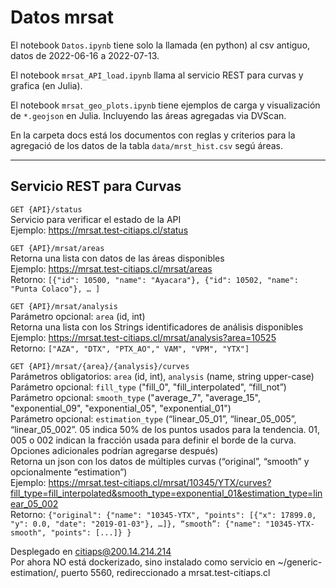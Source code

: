 # Datos mrsat


El notebook `Datos.ipynb` tiene solo la llamada (en python) al csv antiguo, datos de 2022-06-16 a 2022-07-13.

El notebook `mrsat_API_load.ipynb` llama al servicio REST para curvas y grafica (en Julia).

El notebook `mrsat_geo_plots.ipynb` tiene ejemplos de carga y visualización de `*.geojson` en Julia. Incluyendo las áreas agregadas via DVScan. 

En la carpeta docs está los documentos con reglas y criterios para la agregació de los datos de la tabla `data/mrst_hist.csv` segú áreas.

---

## Servicio REST para Curvas


`GET {API}/status`  
Servicio para verificar el estado de la API  
Ejemplo: https://mrsat.test-citiaps.cl/status

`GET {API}/mrsat/areas`  
Retorna una lista con datos de las áreas disponibles  
Ejemplo: https://mrsat.test-citiaps.cl/mrsat/areas  
Retorno: `[{"id": 10500, "name": "Ayacara"}, {"id": 10502, "name": "Punta Colaco"}, … ]`  

`GET {API}/mrsat/analysis`  
Parámetro opcional: `area` (id, int)  
Retorna una lista con los Strings identificadores de análisis disponibles  
Ejemplo: https://mrsat.test-citiaps.cl/mrsat/analysis?area=10525  
Retorno: `["AZA", "DTX", "PTX_AO"," VAM", "VPM", "YTX"]`  

`GET {API}/mrsat/{area}/{analysis}/curves`  
Parámetros obligatorios: `area` (id, int), `analysis` (name, string upper-case)  
Parámetro opcional: `fill_type` ("fill_0", "fill_interpolated", “fill_not”)  
Parámetro opcional: `smooth_type` ("average_7", "average_15", "exponential_09", "exponential_05", "exponential_01")  
Parámetro opcional: `estimation_type` (“linear_05_01”, “linear_05_005”, “linear_05_002”. 05 indica 50% de los puntos usados para la tendencia. 01, 005 o 002 indican la fracción usada para definir el borde de la curva. Opciones adicionales podrían agregarse después)  
Retorna un json con los datos de múltiples curvas (“original”, “smooth” y opcionalmente “estimation”)  
Ejemplo: https://mrsat.test-citiaps.cl/mrsat/10345/YTX/curves?fill_type=fill_interpolated&smooth_type=exponential_01&estimation_type=linear_05_002  
Retorno: `{"original": {"name": "10345-YTX", "points": [{"x": 17899.0, "y": 0.0, "date": "2019-01-03"}, …]}, “smooth”: {"name": "10345-YTX-smooth", "points": [...]} }`  



Desplegado en citiaps@200.14.214.214  
Por ahora NO está dockerizado, sino instalado como servicio en ~/generic-estimation/, puerto 5560, redireccionado  a mrsat.test-citiaps.cl

